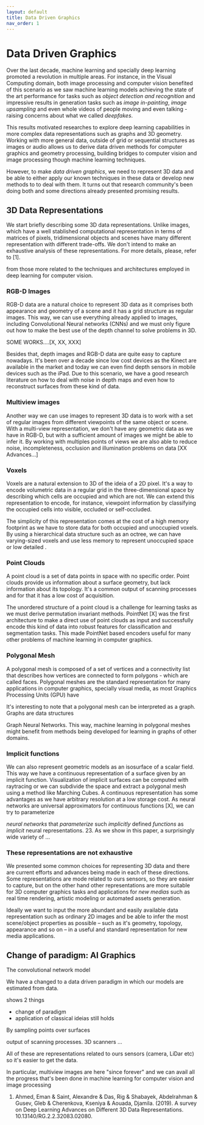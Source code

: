 ```yaml
---
layout: default
title: Data Driven Graphics
nav_order: 1
---
```


# Data Driven Graphics 

Over the last decade, machine learning and specially deep learning promoted a revolution in multiple areas. For instance, in the Visual Computing domain, both image processing and computer vision benefited of this scenario as we saw machine learning models achieving the state of the art performance for tasks such as *object detection and recognition* and impressive results in generation tasks such as *image in-painting*, *image upsampling* and even whole videos of people moving and even talking - raising concerns about what we called *deepfakes*.

This results motivated researches to explore deep learning capabilities in more complex data representations such as graphs and 3D geometry. Working with more general data, outside of grid or sequential structures as images or audio allows us to derive data driven methods for computer graphics and geometry processing, building bridges to computer vision and image processing though machine learning techniques.

However, to make *data driven graphics*, we need to represent 3D data and be able to either apply our known techniques in these data or develop new methods to to deal with them. It turns out that research community's been doing both and some directions already presented promising results.


## 3D Data Representations

We start briefly describing some 3D data representations. Unlike images, which have a well stablished computational representation in terms of matrices of pixels, tridimensional objects and scenes have many different representation with different trade-offs. We don't intend to make an exhaustive analysis of these representations. For more details, please, refer to [1].

from those more related to the techniques and architectures employed in deep learning for computer vision.


### RGB-D Images

RGB-D data are a natural choice to represent 3D data as it comprises both appearance and geometry of a scene and it has a grid structure as regular images. This way, we can use everything already applied to images, including Convolutional Neural networks (CNNs) and we must only figure out how to make the best use of the depth channel to solve problems in 3D.

SOME WORKS....[X, XX, XXX]

Besides that, depth images and RGB-D data are quite easy to capture nowadays. It's been over a decade since low cost devices as the Kinect are available in the market and today we can even find depth sensors in mobile devices such as the iPad. Due to this scenario, we have a good research literature on how to deal with noise in depth maps and even how to reconstruct surfaces from these kind of data. 

### Multiview images

Another way we can use images to represent 3D data is to work with a set of regular images from different viewpoints of the same object or scene. With a multi-view representation, we don't have any geometric data as we have in RGB-D, but with a sufficient amount of images we might be able to infer it. By working with multiples points of views we are also able to reduce noise, incompleteness, occlusion and illumination problems on data [XX Advances...]

### Voxels

Voxels are a natural extension to 3D of the ideia of a 2D pixel. It's a way to encode volumetric data in a regular grid in the three-dimensional space by describing which cells are occupied and which are not. We can extend this representation to encode, for instance, viewpoint information by classifying the occupied cells into visible, occluded or self-occluded. 

The simplicity of this representation comes at the cost of a high memory footprint as we have to store data for both occupied and unoccupied voxels. By using a hierarchical data structure such as an octree, we can have varying-sized voxels and use less memory to represent unoccupied space or low detailed . 

### Point Clouds

A point cloud is a set of data points in space with no specific order. Point clouds provide us information about a surface geometry, but lack information about its topology.  It's a common output of scanning processes and for that it has a low cost of acquisition. 

The unordered structure of a point cloud is a challenge for learning tasks as we must derive permutation invariant methods. PointNet [X] was the first architecture to make a direct use of point clouds as input and successfully encode this kind of data into robust features for classification and segmentation tasks. This made PointNet based encoders useful for many other problems of machine learning in computer graphics.

### Polygonal Mesh

A polygonal mesh is composed of a set of vertices and a connectivity list that describes how vertices are connected to form polygons - which are called faces. Polygonal meshes are the standard representation for many applications in computer graphics, specially visual media, as most Graphics Processing Units (GPU) have 

It's interesting to note that a polygonal mesh can be interpreted as a graph. Graphs are data structures 

Graph Neural Networks. This way, machine learning in polygonal meshes might benefit from methods being developed for learning in graphs of other domains.

### Implicit functions

We can also represent geometric models as an isosurface of a scalar field. This way we have a continuous representation of a surface given by an implicit function. Visualization of implicit surfaces can be computed with raytracing or we can subdivide the space and extract a polygonal mesh using a method like Marching Cubes. A continuous representation has some advantages as we have arbitrary resolution at a low storage cost. As neural networks are universal approximators for continuous functions [X], we can try to parameterize 

_neural networks_  that  _parameterize_  such  _implicitly_  defined  _functions_  as  _implicit_  neural representations. 23. As we show in this paper, a surprisingly wide variety of ...

### These representations are not exhaustive

We presented some common choices for representing 3D data and there are current efforts and advances being made in each of these directions. Some representations are mode related to ours sensors, so they are easier to capture, but on the other hand other representations are more suitable for 3D computer graphics tasks and applications for *new medias* such as real time rendering, artistic modeling or automated assets generation. 

Ideally we want to input the more abundant and easily available data representation such as ordinary 2D images and be able to infer the most scene/object properties as possible – such as it's geometry, topology, appearance and so on – in a useful and standard representation for new media applications. 


## Change of paradigm: AI Graphics

The convolutional network model 

We have a changed to a data driven paradigm in which our models are estimated from data.

shows 2 things
- change of paradigm
- application of classical ideias still holds

By sampling points over surfaces

output of scanning processes.
3D scanners ...

All of these are representations related to ours sensors (camera, LiDar etc) so it's easier to get the data.

In particular, multiview images are here "since forever" and we can avail all the progress that's been done in machine learning for computer vision and image processing



1. Ahmed, Eman & Saint, Alexandre & Das, Rig & Shabayek, Abdelrahman & Gusev, Gleb & Cherenkova, Kseniya & Aouada, Djamila. (2019). A survey on Deep Learning Advances on Different 3D Data Representations. 10.13140/RG.2.2.32083.02080.

<!--stackedit_data:
eyJoaXN0b3J5IjpbLTIxMTQ5NDAxOTMsODM1NDE3NzU4LDExNT
EwMTQ0ODAsLTE3NDMwODYzMjAsLTEzOTU4NDQ4ODgsLTE3MDQ0
MTQ2NTMsLTEwODc2MDIzMDcsLTY3OTgyNDAzMSwtNjgwMDQzNT
A2LDczNzc1MzM3NSw4Mzk0MDMzMCwzNTc5MjcwMDUsLTEzMTQz
MDM1MDQsLTEzMTg0MjIxNyw5MzEwMTkxMDQsNTg4ODYxNDY5LD
QzNDMyNTQzMSwtMTg5OTU4MDI0OSwtNTMyMTcwMTYxLC0xMTk4
NzU2MTYxXX0=
-->